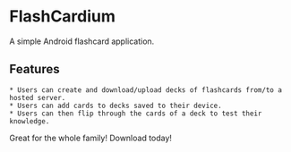 FlashCardium
============

A simple Android flashcard application.

Features
--------

    * Users can create and download/upload decks of flashcards from/to a hosted server.
    * Users can add cards to decks saved to their device.
    * Users can then flip through the cards of a deck to test their knowledge.
    
Great for the whole family!
Download today!
